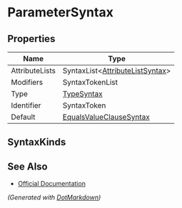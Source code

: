 # ParameterSyntax

## Properties

| Name           | Type                                                       |
| -------------- | ---------------------------------------------------------- |
| AttributeLists | SyntaxList\<[AttributeListSyntax](AttributeListSyntax.md)> |
| Modifiers      | SyntaxTokenList                                            |
| Type           | [TypeSyntax](TypeSyntax.md)                                |
| Identifier     | SyntaxToken                                                |
| Default        | [EqualsValueClauseSyntax](EqualsValueClauseSyntax.md)      |

## SyntaxKinds

## See Also

* [Official Documentation](https://docs.microsoft.com/en-us/dotnet/api/microsoft.codeanalysis.csharp.syntax.parametersyntax)


*\(Generated with [DotMarkdown](http://github.com/JosefPihrt/DotMarkdown)\)*